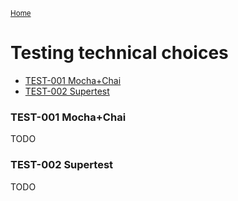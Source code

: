 <sub>[Home](../README.md)</sub>

# Testing technical choices <!-- omit in toc -->

- [TEST-001 Mocha+Chai](#test-001-mochachai)
- [TEST-002 Supertest](#test-002-supertest)


### TEST-001 Mocha+Chai

TODO

### TEST-002 Supertest

TODO